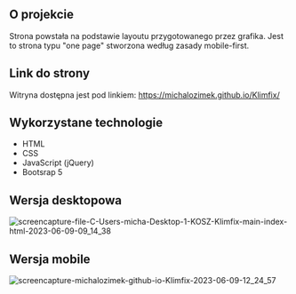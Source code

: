 ## O projekcie
Strona powstała na podstawie layoutu przygotowanego przez grafika. Jest to strona typu "one page" stworzona według zasady mobile-first.

## Link do strony
Witryna dostępna jest pod linkiem: https://michalozimek.github.io/Klimfix/  

## Wykorzystane technologie
- HTML
- CSS
- JavaScript (jQuery)
- Bootsrap 5

## Wersja desktopowa
![screencapture-file-C-Users-micha-Desktop-1-KOSZ-Klimfix-main-index-html-2023-06-09-09_14_38](https://github.com/MichalOzimek/Klimfix/assets/50703561/8866dfbd-a18f-4b18-9b6e-9f96dc539e89)

## Wersja mobile
![screencapture-michalozimek-github-io-Klimfix-2023-06-09-12_24_57](https://github.com/MichalOzimek/Klimfix/assets/50703561/00aba6fe-74ae-49de-bf5f-9ccca69bcf66)



